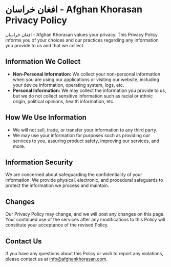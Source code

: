 # افغان خراسان - Afghan Khorasan Privacy Policy

افغان خراسان - Afghan Khorasan values your privacy. This Privacy Policy informs you of your choices and our practices regarding any information you provide to us and that we collect.

## Information We Collect

- **Non-Personal Information:** We collect your non-personal information when you are using our applications or visiting our website, including your device information, operating system, logs, etc.
- **Personal Information:** We may collect the information you provide to us, but we do not collect sensitive information such as racial or ethnic origin, political opinions, health information, etc.

## How We Use Information

- We will not sell, trade, or transfer your information to any third party.
- We may use your information for purposes such as providing our services to you, assuring product safety, improving our services, and more.

## Information Security

We are concerned about safeguarding the confidentiality of your information. We provide physical, electronic, and procedural safeguards to protect the information we process and maintain.

## Changes

Our Privacy Policy may change, and we will post any changes on this page. Your continued use of the services after any modifications to this Policy will constitute your acceptance of the revised Policy.

## Contact Us

If you have any questions about this Policy or wish to report any violations, please contact us at [info@afghankhorasan.com](mailto:info@afghankhorasan.com).
